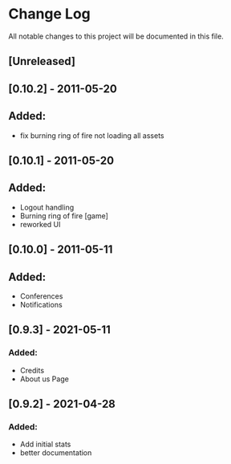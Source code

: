 # Change Log
All notable changes to this project will be documented in this file.

## [Unreleased]

## [0.10.2] - 2011-05-20
## Added:
- fix burning ring of fire not loading all assets

## [0.10.1] - 2011-05-20
## Added:
- Logout handling
- Burning ring of fire [game]
- reworked UI

## [0.10.0] - 2011-05-11
## Added:
- Conferences
- Notifications

## [0.9.3] - 2021-05-11
### Added:
- Credits
- About us Page

## [0.9.2] - 2021-04-28
### Added:
- Add initial stats
- better documentation
